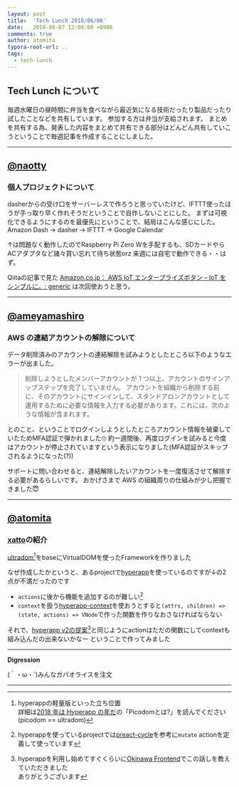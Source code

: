 ```yaml
---
layout: post
title:  'Tech Lunch 2018/06/06'
date:   2018-06-07 12:00:00 +0900
comments: true
author: atomita
typora-root-url: ..
tags:
  - tech-lunch
---
```


## Tech Lunch について

毎週水曜日の昼時間に弁当を食べながら最近気になる技術だったり製品だったり試したことなどを共有しています。
参加する方は弁当が支給されます。
まとめを共有する為、発表した内容をまとめて共有できる部分はどんどん共有していこうということで毎週記事を作成することにしました。

----

## [@naotty](https://github.com/naotty)

### 個人プロジェクトについて
dasherからの受け口をサーバーレスで作ろうと思っていたけど、IFTTT使ったほうが手っ取り早く作れそうだということで自作しないことにした。
まずは可視化できるようにするのを最優先にということで、結局はこんな感じにした。
Amazon Dash -> dasher -> IFTTT -> Google Calendar

↑は問題なく動作したのでRaspberry Pi Zero Wを手配するも、SDカードやらACアダプタなど諸々買い忘れて待ち状態orz
来週には自宅で動作できる・・はず。

Qiitaの記事で見た [Amazon\.co\.jp： AWS IoT エンタープライズボタン – IoT をシンプルに。: generic](https://www.amazon.co.jp/AWS-IoT-%E3%82%A8%E3%83%B3%E3%82%BF%E3%83%BC%E3%83%97%E3%83%A9%E3%82%A4%E3%82%BA%E3%83%9C%E3%82%BF%E3%83%B3-%E2%80%93-%E3%82%92%E3%82%B7%E3%83%B3%E3%83%97%E3%83%AB%E3%81%AB%E3%80%82/dp/B075FPHHGG/ref=sr_1_1?ie=UTF8&qid=1528370529&sr=8-1&keywords=iot%E3%83%9C%E3%82%BF%E3%83%B3) は次回使おうと思う。


----

## [@ameyamashiro](https://github.com/ameyamashiro)

### AWS の連結アカウントの解除について

データ削除済みのアカウントの連結解除を試みようとしたところ以下のようなエラーが出ました。

> 削除しようとしたメンバーアカウントが 1 つ以上、アカウントのサインアップステップを完了していません。 アカウントを組織から削除する前に、そのアカウントにサインインして、スタンドアロンアカウントとして運用するために必要な情報を入力する必要があります。これには、次のような情報が含まれます。

とのこと、ということでログインしようとしたところアカウント情報を破棄していたためMFA認証で弾かれました🙄
約一週間後、再度ログインを試みると今度はアカウントが停止されていますという表示になりました(MFA認証がスキップされるようになった(?))

サポートに問い合わせると、連結解除したいアカウントを一度復活させて解除する必要があるらしいです。
おかげさまで AWS の組織周りの仕組みが少し把握できました😇


----

## [@atomita](https://github.com/atomita)

### [xatto](https://www.npmjs.com/package/xatto)の紹介

[ultradom](https://www.npmjs.com/package/ultradom)[^1]をbaseにVirtualDOMを使ったFrameworkを作りました

なぜ作成したかというと、あるprojectで[hyperapp](https://www.npmjs.com/package/hyperapp)を使っているのですが↓の2点が不満だったのです

- `actions`に後から機能を追加するのが難しい[^2]
- `context`を扱う[hyperapp-context](https://www.npmjs.com/package/hyperapp-context)を使おうとすると`(attrs, children) => (state, actions) => VNode`で作った関数を作りなおさなければならない

それで、[hyperapp v2の提案](https://github.com/hyperapp/hyperapp/issues/672)[^3]と同じようにactionはただの関数にしてcontextも組み込んだの出来ないかなー
ということで作ってみました


[^1]: hyperappの軽量版といった立ち位置<br />詳細は[2018 年は Hyperapp の年だ](https://qiita.com/JorgeBucaran/items/c48446babe0627e25ee6#%E9%9B%A3%E3%81%97%E3%81%8B%E3%81%A3%E3%81%9F%E3%81%A8%E3%81%93%E3%82%8D)の「Picodomとは?」を読んでください(picodom == ultradom)
[^2]: hyperappを使っているprojectでは[preact-cycle](https://www.npmjs.com/package/preact-cycle)を参考に`mutate` actionを定義して使っています
[^3]: hyperappを利用し始めてすぐくらいに[Okinawa Frontend](https://ofe.slack.com)でこの話しを教えていただきました<br />ありがとうございます


----

**Digression**

(｀・ω・´)みんなガパオライスを注文

----

